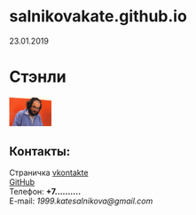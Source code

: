 # salnikovakate.github.io
23.01.2019

 <!doctype html>
 <html>
 <head>
 <meta charset="utf-8">
 <title>Моя личная страница</title>
 </head>
 <body>
 <left><h1>Стэнли</h1></left>
 <left><img alt="Стэнли" width="15%" src="me.jpg"></left>
 <br/>
 <h2>Контакты:</h2>
 Страничка <a href=https://vk.com/id272056661/>vkontakte</a>
 <br/>
 <a href=https://github.com/salnikovakate>GitHub</a>
 <br/>
 Телефон: <b>+7..........</b>
 <br/>
 E-mail: <i>1999.katesalnikova@gmail.com</i>
 </body>
 </html>
